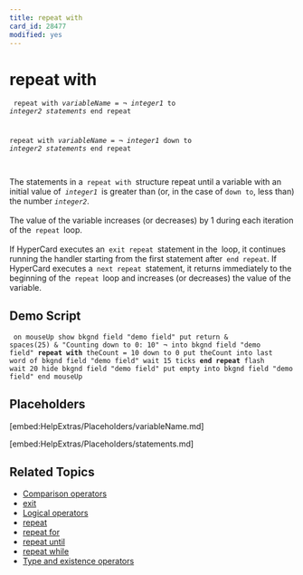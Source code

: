 ```yaml
---
title: repeat with
card_id: 28477
modified: yes
---
```


# repeat with

<code><pre>
repeat with <i>variableName</i> = ¬
    <i>integer1</i> to <i>integer2</i>
    <i>statements</i>
end repeat

repeat with <i>variableName</i> = ¬
    <i>integer1</i> down to <i>integer2</i>
    <i>statements</i>
end repeat
</pre></code>

<br>
The statements in a<code> repeat with </code>structure repeat until a variable with an initial value of<code> <i>integer1</i> </code>is greater than (or, in the case of <code>down to</code>, less than) the number <i><code>integer2</i></code>.<br>
<br>
The value of the variable increases (or decreases) by 1 during each iteration of the<code> repeat </code>loop.<br>
<br>
If HyperCard executes an<code> exit repeat </code>statement in the<code> </code>loop, it continues running the handler starting from the first statement after<code> end repeat</code>. If HyperCard executes a<code> next repeat </code>statement, it returns immediately to the beginning of the<code> repeat </code>loop  and increases (or decreases) the value of the variable.<br>

## Demo Script

<code><pre>
on mouseUp
  show bkgnd field "demo field"
  put return & spaces(25) & "Counting down to 0:  10" ¬
  into bkgnd field "demo field"
  <b>repeat with</b> theCount = 10 down to 0
    put theCount into last word of bkgnd field "demo field"
    wait 15 ticks
  <b>end repeat</b>
  flash
  wait 20
  hide bkgnd field "demo field"
  put empty into bkgnd field "demo field"
end mouseUp
</pre></code>

## Placeholders

[embed:HelpExtras/Placeholders/variableName.md]

[embed:HelpExtras/Placeholders/statements.md]

## Related Topics

* [Comparison operators](/HyperTalkReference/operatorsandconstants/Comparison-operators)
* [exit](/HyperTalkReference/keywords/exit)
* [Logical operators](/HyperTalkReference/operatorsandconstants/Logical-operators)
* [repeat](/HyperTalkReference/keywords/repeat)
* [repeat for](/HyperTalkReference/keywords/repeat-for)
* [repeat until](/HyperTalkReference/keywords/repeat-until)
* [repeat while](/HyperTalkReference/keywords/repeat-while)
* [Type and existence operators](/HyperTalkReference/operatorsandconstants/Type-and-existence-operators)
